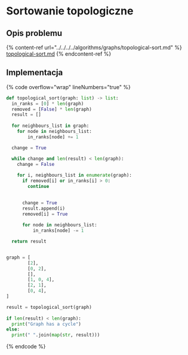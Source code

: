 # Sortowanie topologiczne

## Opis problemu

{% content-ref url="../../../../algorithms/graphs/topological-sort.md" %}
[topological-sort.md](../../../../algorithms/graphs/topological-sort.md)
{% endcontent-ref %}

## Implementacja

{% code overflow="wrap" lineNumbers="true" %}
```python
def topological_sort(graph: list) -> list:
  in_ranks = [0] * len(graph)
  removed = [False] * len(graph)
  result = []
    
  for neighbours_list in graph:
    for node in neighbours_list:
        in_ranks[node] += 1

  change = True

  while change and len(result) < len(graph):
    change = False
        
    for i, neighbours_list in enumerate(graph):
      if removed[i] or in_ranks[i] > 0:
        continue
      

      change = True
      result.append(i)
      removed[i] = True
            
      for node in neighbours_list:
          in_ranks[node] -= 1

  return result


graph = [
		[2],
		[0, 2],
		[],
		[1, 0, 4],
		[2, 1],
		[0, 4],
]

result = topological_sort(graph)
    
if len(result) < len(graph):
  print("Graph has a cycle")
else:
  print(" ".join(map(str, result)))
```
{% endcode %}
